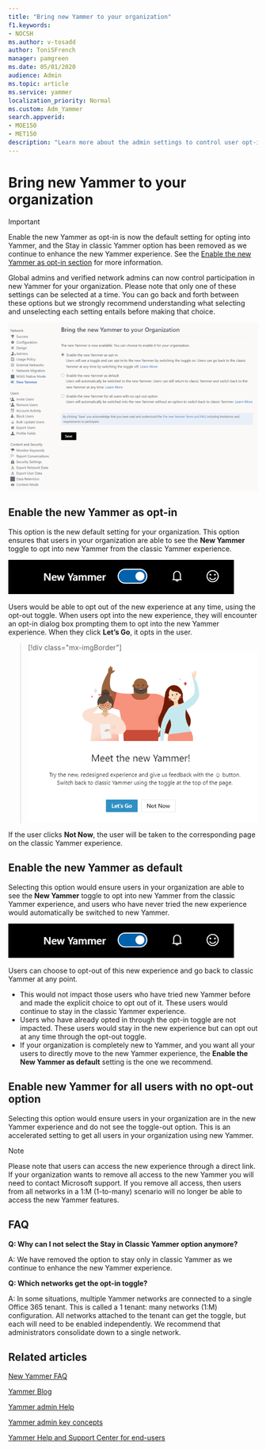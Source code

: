 ```yaml
---
title: "Bring new Yammer to your organization"
f1.keywords:
- NOCSH
ms.author: v-tosadd
author: ToniSFrench
manager: pamgreen
ms.date: 05/01/2020
audience: Admin
ms.topic: article
ms.service: yammer
localization_priority: Normal
ms.custom: Adm_Yammer
search.appverid: 
- MOE150
- MET150
description: "Learn more about the admin settings to control user opt-in for new Yammer."
---
```


# Bring new Yammer to your organization

> [!IMPORTANT]
> Enable the new Yammer as opt-in is now the default setting for opting into Yammer, and the Stay in classic Yammer option has been removed as we continue to enhance the new Yammer experience. See the [Enable the new Yammer as opt-in section](#enable-the-new-yammer-as-opt-in) for more information.

Global admins and verified network admins can now control participation in new Yammer for your organization. Please note that only one of these settings can be selected at a time. You can go back and forth between these options but we strongly recommend understanding what selecting and unselecting each setting entails before making that choice.

![Administrative Opt-in Settings for New Yammer](../media/yammer-adminoptintoggle-portal.png)

## Enable the new Yammer as opt-in

This option is the new default setting for your organization. This option ensures that users in your organization are able to see the **New Yammer** toggle to opt into new Yammer from the classic Yammer experience.

![New Yammer Opt-in Toggle](../media/yammer-optin-admin-settings.png)

Users would be able to opt out of the new experience at any time, using the opt-out toggle. When users opt into the new experience, they will encounter an opt-in dialog box prompting them to opt into the new Yammer experience. When they click **Let’s Go**, it opts in the user.

> [!div class="mx-imgBorder"]
> ![Meet the New Yammer dialog box](../media/yammer-preview-meet-new-yammer.png)

If the user clicks **Not Now**, the user will be taken to the corresponding page on the classic Yammer experience.

## Enable the new Yammer as default

Selecting this option would ensure users in your organization are able to see the **New Yammer** toggle to opt into new Yammer from the classic Yammer experience, and users who have never tried the new experience would automatically be switched to new Yammer. 

![New Yammer Opt-in Toggle](../media/yammer-optin-admin-settings.png)

Users can choose to opt-out of this new experience and go back to classic Yammer at any point.

- This would not impact those users who have tried new Yammer before and made the explicit choice to opt out of it. These users would continue to stay in the classic Yammer experience. 
- Users who have already opted in through the opt-in toggle are not impacted. These users would stay in the new experience but can opt out at any time through the opt-out toggle. 
- If your organization is completely new to Yammer, and you want all your users to directly move to the new Yammer experience, the **Enable the New Yammer as default** setting is the one we recommend.

 ## Enable new Yammer for all users with no opt-out option

Selecting this option would ensure users in your organization are in the new Yammer experience and do not see the toggle-out option. This is an accelerated setting to get all users in your organization using new Yammer.

>[!NOTE]
> Please note that users can access the new experience through a direct link. If your organization wants to remove all access to the new Yammer you will need to contact Microsoft support. If you remove all access, then users from all networks in a 1:M (1-to-many) scenario will no longer be able to access the new Yammer features.

## FAQ

**Q: Why can I not select the Stay in Classic Yammer option anymore?**

A: We have removed the option to stay only in classic Yammer as we continue to enhance the new Yammer experience.

**Q: Which networks get the opt-in toggle?**

A: In some situations, multiple Yammer networks are connected to a single Office 365 tenant. This is called a 1 tenant: many networks (1:M) configuration. All networks attached to the tenant can get the toggle, but each will need to be enabled independently. We recommend that administrators consolidate down to a single network.

## Related articles

[New Yammer FAQ](newyammer-faq.md)

[Yammer Blog](https://techcommunity.microsoft.com/t5/yammer-blog/bg-p/YammerBlog)

[Yammer admin Help](https://docs.microsoft.com/yammer/yammer-landing-page)

[Yammer admin key concepts](https://docs.microsoft.com/yammer/get-started-with-yammer/admin-key-concepts)

[Yammer Help and Support Center for end-users](https://support.office.com/yammer)
